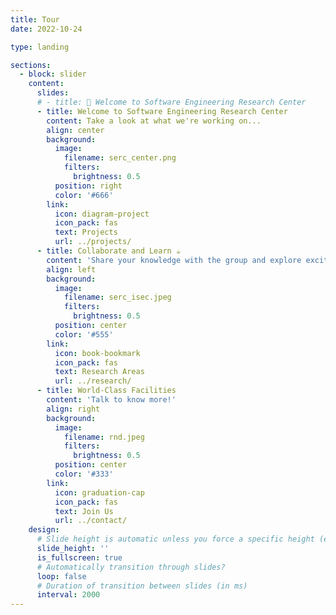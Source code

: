 ```yaml
---
title: Tour
date: 2022-10-24

type: landing

sections:
  - block: slider
    content:
      slides:
      # - title: 👋 Welcome to Software Engineering Research Center
      - title: Welcome to Software Engineering Research Center
        content: Take a look at what we're working on...
        align: center
        background:
          image:
            filename: serc_center.png
            filters:
              brightness: 0.5
          position: right
          color: '#666'
        link:
          icon: diagram-project
          icon_pack: fas
          text: Projects
          url: ../projects/
      - title: Collaborate and Learn ☕️
        content: 'Share your knowledge with the group and explore exciting new topics together!'
        align: left
        background:
          image:
            filename: serc_isec.jpeg
            filters:
              brightness: 0.5
          position: center
          color: '#555'
        link:
          icon: book-bookmark
          icon_pack: fas
          text: Research Areas
          url: ../research/
      - title: World-Class Facilities
        content: 'Talk to know more!'
        align: right
        background:
          image:
            filename: rnd.jpeg
            filters:
              brightness: 0.5
          position: center
          color: '#333'
        link:
          icon: graduation-cap
          icon_pack: fas
          text: Join Us
          url: ../contact/
    design:
      # Slide height is automatic unless you force a specific height (e.g. '400px')
      slide_height: ''
      is_fullscreen: true
      # Automatically transition through slides?
      loop: false
      # Duration of transition between slides (in ms)
      interval: 2000
---
```

